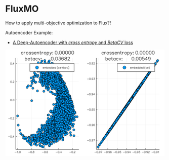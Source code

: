 # FluxMO

How to apply multi-objective optimization to Flux?!

Autoencoder Example:

* [A Deep-Autoencoder with *cross entropy* and *BetaCV* loss](test/multi_objective_optimization.jl)

![multi vs. single objective](img/2018-05-15T20:45:07.261_508seed_5000N_100M_2L_3EL_sina_5take_1e_10kNN_trueRandom.png)